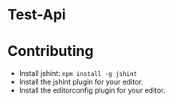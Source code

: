 # Test-Api

# Contributing
+ Install jshint: `npm install -g jshint`
+ Install the jshint plugin for your editor.
+ Install the editorconfig plugin for your editor.
